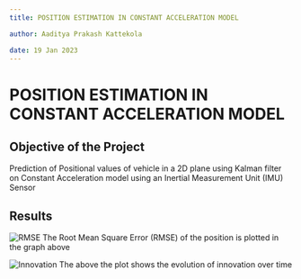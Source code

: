 ```yaml
---
title: POSITION ESTIMATION IN CONSTANT ACCELERATION MODEL

author: Aaditya Prakash Kattekola

date: 19 Jan 2023
---
```

# POSITION ESTIMATION IN CONSTANT ACCELERATION MODEL
## Objective of the Project
 Prediction of Positional values of vehicle in a 2D plane using Kalman filter on Constant Acceleration model using an Inertial Measurement Unit (IMU) Sensor
## Results
![RMSE](https://user-images.githubusercontent.com/63846417/222236224-8ae0cb14-4792-449e-b0e7-4e3b4967d9ad.png)
The Root Mean Square Error (RMSE) of the position is plotted in the graph above

![Innovation](https://user-images.githubusercontent.com/63846417/222236216-e4154308-ee09-4602-afb4-cc5d988c7bb0.png)
The above the plot shows the evolution of innovation over time
